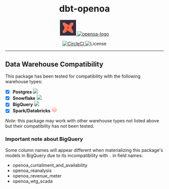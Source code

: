 <h1 align="center">dbt-openoa</h1>
<p align="center">
<a href="https://www.getdbt.com/">
<img alt="dbt-logo" width="10%" src="https://github.com/entralliance/entralliance.github.io/raw/main/images/dbt-logo.png?" />
<img alt="openoa-logo" width="20%" src="https://github.com/NREL/OpenOA/raw/develop/Open%20OA%20Final%20Logos/Color/Open%20OA%20Color%20Transparent%20Background.png?format=1500w" />
</p>

<p align="center">
<a href="https://circleci.com/gh/entralliance/dbt-openoa/tree/main">
<img alt="CircleCI" src="https://circleci.com/gh/entralliance/dbt-openoa.svg?style=shield"/>
</a>
<img alt="License" src="https://img.shields.io/badge/License-MIT-yellow.svg"/>
</p>


<hr/>

## Data Warehouse Compatibility


This package has been tested for compatibility with the following warehouse types:

* [x] **Postgres**  ![](https://raw.githubusercontent.com/elementary-data/elementary/master/static/postgres-16.png)
* [x] **Snowflake** ![](https://raw.githubusercontent.com/elementary-data/elementary/master/static/snowflake-16.png) 
* [x] **BigQuery**  ![](https://raw.githubusercontent.com/elementary-data/elementary/master/static/bigquery-16.svg) 
* [x] **Spark/Databricks**  ![](https://raw.githubusercontent.com/elementary-data/elementary/master/static/databricks-16.png)

*Note:* this package may work with other warehouse types not listed above but their compatibility has not been tested.


### Important note about BigQuery

Some column names will appear different when materializing this package's models in BigQuery due to its incompatibility with `.` in field names:

* openoa_curtailment_and_availability
* openoa_reanalysis
* openoa_revenue_meter
* openoa_wtg_scada